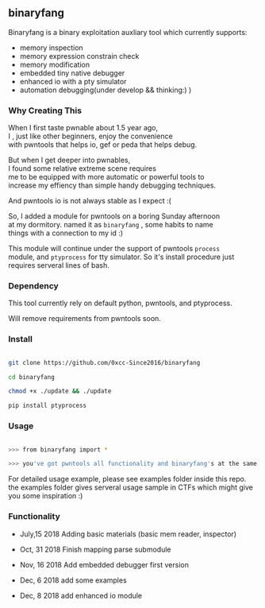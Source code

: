 ## binaryfang


Binaryfang is a binary exploitation auxliary tool which currently supports:

- memory inspection 
- memory expression constrain check
- memory modification 
- embedded tiny native debugger
- enhanced io with a pty simulator
- automation debugging(under develop && thinking:) )

### Why Creating This


When I first taste pwnable about 1.5 year ago,   
I , just like other beginners, enjoy the convenience   
with pwntools that helps io, gef or peda that helps debug.

But when I get deeper into pwnables,  
I found some relative extreme scene requires   
me to be equipped with more automatic or powerful tools to  
increase my effiency than simple handy debugging techniques.  

And pwntools io is not always stable as I expect :(

So, I added a module for pwntools on a boring Sunday afternoon  
at my dormitory. named it as `binaryfang` , some habits to name  
things with a connection to my id :)  

This module will continue under the support of pwntools `process`   
module, and `ptyprocess` for tty simulator. So it's install procedure just requires serveral lines of bash.  

### Dependency


This tool currently rely on default python, pwntools, and ptyprocess.  

Will remove requirements from pwntools soon.

### Install 


```bash 

git clone https://github.com/0xcc-Since2016/binaryfang

cd binaryfang

chmod +x ./update && ./update

pip install ptyprocess

```

### Usage


```bash 

>>> from binaryfang import *

>>> you've got pwntools all functionality and binaryfang's at the same time.

```

For detailed usage example, please see examples folder inside this repo. the examples folder gives serveral usage sample in CTFs which might give you some inspiration :)


### Functionality


- July,15 2018 Adding basic materials (basic mem reader, inspector)

- Oct, 31 2018 Finish mapping parse submodule

- Nov, 16 2018 Add embedded debugger first version

- Dec, 6  2018 add some examples

- Dec, 8  2018 add enhanced io module
